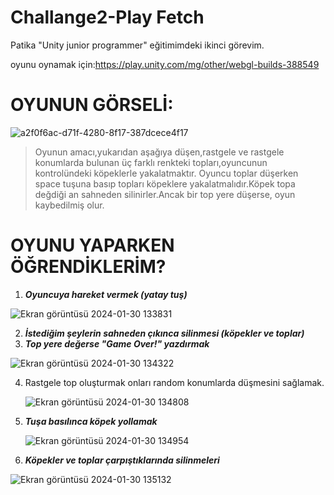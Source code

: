 # Challange2-Play Fetch
Patika "Unity junior programmer" eğitimimdeki ikinci görevim.

oyunu oynamak için:https://play.unity.com/mg/other/webgl-builds-388549

# OYUNUN GÖRSELİ: 


![a2f0f6ac-d71f-4280-8f17-387dcece4f17](https://github.com/esmanureral/Challange2-Play-Fetch/assets/123326184/54b8e250-9a20-4834-963c-fe5b8b380d52)
>Oyunun amacı,yukarıdan aşağıya düşen,rastgele ve rastgele konumlarda bulunan üç farklı renkteki topları,oyuncunun kontrolündeki köpeklerle yakalatmaktır.
>Oyuncu toplar düşerken space tuşuna basıp topları köpeklere yakalatmalıdır.Köpek topa değdiği an sahneden silinirler.Ancak bir top yere düşerse, oyun kaybedilmiş olur.
>
# OYUNU YAPARKEN ÖĞRENDİKLERİM?

1) **_Oyuncuya hareket vermek (yatay tuş)_**
   
![Ekran görüntüsü 2024-01-30 133831](https://github.com/esmanureral/Challange2-Play-Fetch/assets/123326184/ce16ee8e-956d-438c-ae51-edb09acc11da)

 
2) **_İstediğim şeylerin sahneden çıkınca silinmesi (köpekler ve toplar)_**
3) **_Top yere değerse "Game Over!" yazdırmak_**
   

![Ekran görüntüsü 2024-01-30 134322](https://github.com/esmanureral/Challange2-Play-Fetch/assets/123326184/f50d0357-c575-47c6-94bc-4d1ad53593e4)

4) Rastgele top oluşturmak onları random konumlarda düşmesini sağlamak.

  
   ![Ekran görüntüsü 2024-01-30 134808](https://github.com/esmanureral/Challange2-Play-Fetch/assets/123326184/fd858f93-0e0e-42f7-993d-f07274a449fc)


5) **_Tuşa basılınca köpek yollamak_**

   ![Ekran görüntüsü 2024-01-30 134954](https://github.com/esmanureral/Challange2-Play-Fetch/assets/123326184/2ade60f0-1b9c-4b7b-b884-9b0031697e27)

6) **_Köpekler ve toplar çarpıştıklarında silinmeleri_**

![Ekran görüntüsü 2024-01-30 135132](https://github.com/esmanureral/Challange2-Play-Fetch/assets/123326184/6d91c531-5f7d-4095-b513-b6143d64ced1)
